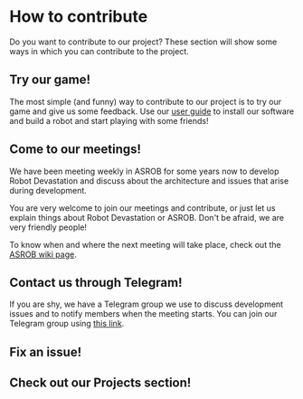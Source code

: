 # How to contribute
Do you want to contribute to our project? These section will show some ways in which you can contribute to the project.

## Try our game!
The most simple (and funny) way to contribute to our project is to try our game and give us some feedback. Use our [user guide]() to install our software and build a robot and start playing with some friends!

## Come to our meetings!
We have been meeting weekly in ASROB for some years now to develop Robot Devastation and discuss about the architecture and issues that arise during development.

You are very welcome to join our meetings and contribute, or just let us explain things about Robot Devastation or ASROB. Don't be afraid, 
we are very friendly people!

To know when and where the next meeting will take place, check out the [ASROB wiki page](http://asrob.uc3m.es/index.php/Main_Page).

## Contact us through Telegram!
If you are shy, we have a Telegram group we use to discuss development issues and to notify members when the meeting starts. You can join our Telegram group using [this link](https://telegram.me/joinchat/ADT1EAjJk_gwAb9GNkqcpA).

## Fix an issue!

## Check out our Projects section!